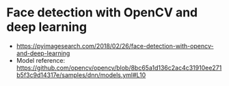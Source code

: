 # Face detection with OpenCV and deep learning
- https://pyimagesearch.com/2018/02/26/face-detection-with-opencv-and-deep-learning
- Model reference: https://github.com/opencv/opencv/blob/8bc65a1d136c2ac4c31910ee271b5f3c9d14317e/samples/dnn/models.yml#L10
